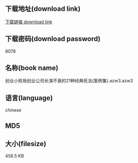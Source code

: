 ## 下载地址(download link)
[下载链接 download link](https://tutu365.netlify.app/?s=%E5%88%9B%E4%B8%9A%E5%B0%8F%E8%B4%A5%E5%B1%80%E5%88%9B%E4%B8%9A%E5%85%AC%E5%8F%B8%E9%95%BF%E6%BC%94%E4%B8%8D%E8%A1%B0%E7%9A%8421%E7%A7%8D%E7%BB%8F%E5%85%B8%E6%AD%BB%E6%B3%95%28%E6%A1%88%E4%BE%8B%E9%9B%86%29.azw3)

## 下载密码(download password)
8078

## 名称(book name)
创业小败局创业公司长演不衰的21种经典死法(案例集).azw3.azw3

## 语言(language)
chinese

## MD5


## 大小(filesize)
456.5 KB
